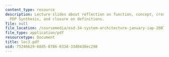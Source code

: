 ```yaml
---
content_type: resource
description: Lecture slides about reflection on function, concept, creativity, architecture,
  PDP Synthesis, and closure on definitions.
file: null
file_location: /coursemedia/esd-34-system-architecture-january-iap-2007/7524662968d58786033d33d0430ec298_lec3.pdf
file_type: application/pdf
resourcetype: Document
title: lec3.pdf
uid: 75246629-68d5-8786-033d-33d0430ec298
---
```

